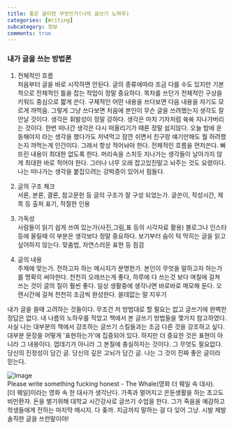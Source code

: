```yaml
---
title: 좋은 글이란 무엇인가(나의 글쓰기 노하우)
categories: [Writing]
subcategory: 정보
comments: true
---
```


  
### 내가 글을 쓰는 방법론

  1. 전체적인 흐름  
  처음부터 글을 바로 시작하면 안된다. 글의 종류에따라 조금 다를 수도 있지만 기본적으로 전체적인 틀을 잡는 작업이 정말 중요하다. 목차를 쓰던가 전체적인 구상을 키워드 중심으로 짧게 쓴다. 구체적인 어떤 내용을 쓰다보면 다음 내용을 자기도 모르게 까먹음. 그렇게 그냥 쓰다보면 처음에 본인이 무슨 글을 쓰려했는지 생각도 잘 안날 것이다. 생각은 휘발성이 정말 강하다. 생각은 마치 기차처럼 쓕쓕 지나가버리는 것이다. 한번 떠나간 생각은 다시 떠올리기가 때론 정말 쉽지않다. 오늘 밤에 운동해야지 라는 생각을 했다가도 저녁먹고 잠깐 쉬면서 친구랑 얘기만해도 뭘 하려했는지 까먹는게 인간이다. 그래서 항상 적어놔야 한다. 전체적인 흐름을 먼저쓴다. 빠뜨린 내용이 최대한 없도록 한다. 머리속을 스치듯 지나가는 생각들이 날아가지 않게 최대한 바로 적어야 한다. 그러나 너무 오래 잡고있진말고 놔주는 것도 요령이다. 나는 떠나가는 생각을 붙잡으려는 강박증이 있어서 힘들다.
  
  2. 글의 구조 체크  
  서론, 본론, 결론, 참고문헌 등 글의 구조가 잘 구성 되었는가.
  글쓴이, 작성시간, 제목 등 
  출처 표기, 적절한 인용
  
  3. 가독성  
  사람들이 읽기 쉽게 쓰여 있는가(사진,그림,표 등의 시각자료 활용)
  블로그나 인스타 등에 올릴때 이 부분은 생각보다 정말 중요하다. 보기부터 숨이 턱 막히는 글을 읽고싶어하지 않는다. 맞춤법, 자연스러운 표현 등 점검
  
  4. 글의 내용  
  주제에 맞는가. 전하고자 하는 메시지가 분명한가. 본인이 무엇을 말하고자 하는가를 명확히 써야한다.
  천천히 오래쓰는게 좋다, 하루에 다 쓰는것 보다 며칠에 걸쳐 쓰는 것이 글의 질이 훨씬 좋다. 일상 생활중에 생각나면 바로바로 메모해 둔다. 오랜시간에 걸쳐 천천히 조금씩 완성한다.
  쓸데없는 말 지우기


내가 글을 쓸때 고려하는 것들이다. 무조건 저 방법대로 할 필요는 없고 글쓰기에 완벽한 정답은 없다. 내 나름의 노하우를 적었고 책에서 본 글쓰기 방법들을 몇가지 참고하였다. 사실 나는 대부분의 책에서 강조하는 글쓰기 스킬들과는 조금 다른 것을 강조하고 싶다. 대부분 문장을 어떻게 '표현하는가'에 집중되어 있다. 하지만 더 중요한 것은 표현이 아니라 그 내용이다. 껍데기가 아니라 그 본질에 충실하자는 것이다. 그 무엇도 필요없다. 당신의 진정성이 담긴 글. 당신의 깊은 고뇌가 담긴 글. 나는 그 것이 진짜 좋은 글이라 믿는다.  


![Image](https://github.com/user-attachments/assets/616d413b-434b-479c-98cb-dea2713790dd)  
Please write something fucking honest - The Whale(영화 더 웨일 속 대사).  
[더 웨일]이라는 영화 속 한 대사가 생각난다. 가족과 멀어지고 은둔생활을 하는 초고도비만환자. 돈을 벌기위해 대학교 시간강사로 글쓰기 수업을 한다. 그가 죽음을 예감하고 학생들에게 전하는 마지막 메시지. 다 좆까. 지금까지 말하는 걸 다 잊어 그냥. 시발 제발 솔직한 글을 쓰란말이야!
